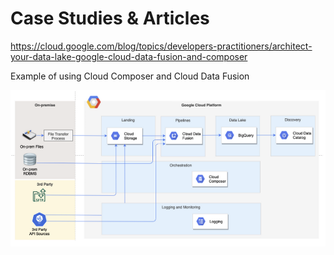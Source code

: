 # Case Studies & Articles

https://cloud.google.com/blog/topics/developers-practitioners/architect-your-data-lake-google-cloud-data-fusion-and-composer

Example of using Cloud Composer and Cloud Data Fusion

![Cloud Data Fusion solution overview](./../Images/cloud-data-fusion-3.png)